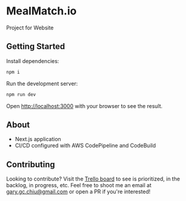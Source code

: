 # MealMatch.io

Project for Website

## Getting Started

Install dependencies:

```bash
npm i
```

Run the development server:

```bash
npm run dev
```

Open [http://localhost:3000](http://localhost:3000) with your browser to see the result.

## About

- Next.js application
- CI/CD configured with AWS CodePipeline and CodeBuild

## Contributing 

Looking to contribute? Visit the [Trello board](https://trello.com/b/5cjVYplA/mealmatchio) to see is prioritized, in the backlog, in progress, etc. Feel free to shoot me an email at gary.gc.chiu@gmail.com or open a PR if you're interested!
